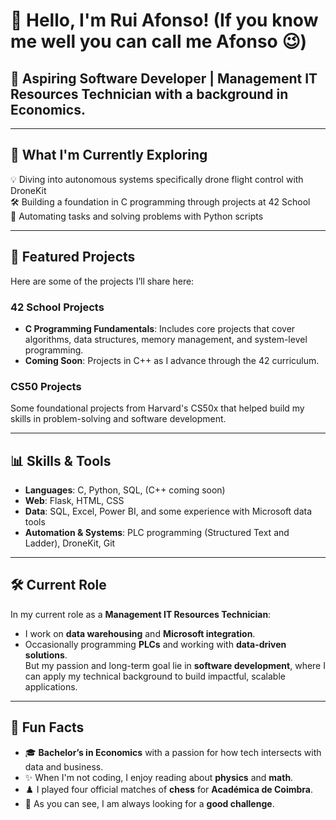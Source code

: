 # 👋 Hello, I'm Rui Afonso! (If you know me well you can call me Afonso 😉)
## 🌱 Aspiring Software Developer | Management IT Resources Technician with a background in Economics.

---

## 🔧 What I'm Currently Exploring

💡 Diving into autonomous systems specifically drone flight control with DroneKit  
🛠️ Building a foundation in C programming through projects at 42 School  
🤖 Automating tasks and solving problems with Python scripts

---

## 📂 Featured Projects
Here are some of the projects I’ll share here:
### 42 School Projects
- **C Programming Fundamentals**: Includes core projects that cover algorithms, data structures, memory management, and system-level programming.
- **Coming Soon**: Projects in C++ as I advance through the 42 curriculum.

### CS50 Projects
Some foundational projects from Harvard's CS50x that helped build my skills in problem-solving and software development.

---

## 📊 Skills & Tools
- **Languages**: C, Python, SQL, (C++ coming soon)
- **Web**: Flask, HTML, CSS
- **Data**: SQL, Excel, Power BI, and some experience with Microsoft data tools
- **Automation & Systems**: PLC programming (Structured Text and Ladder), DroneKit, Git

---

## 🛠️ Current Role
In my current role as a **Management IT Resources Technician**:  
- I work on **data warehousing** and **Microsoft integration**.  
- Occasionally programming **PLCs** and working with **data-driven solutions**.  
But my passion and long-term goal lie in **software development**, where I can apply my technical background to build impactful, scalable applications.

---

## 🌱 Fun Facts
- 🎓 **Bachelor’s in Economics** with a passion for how tech intersects with data and business.
- ✨ When I'm not coding, I enjoy reading about **physics** and **math**.
- ♟️ I played four official matches of **chess** for **Académica de Coimbra**.
- 💪 As you can see, I am always looking for a **good challenge**.
